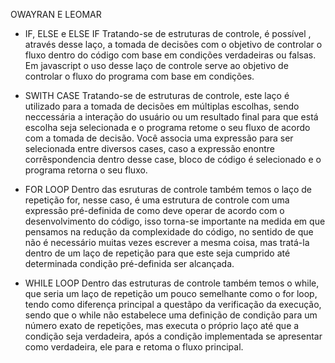 OWAYRAN E LEOMAR

- IF, ELSE e ELSE IF
    Tratando-se de estruturas de controle, é possível , através desse laço, a tomada de decisões com o objetivo de controlar o fluxo dentro do código com base em condições
    verdadeiras ou falsas. Em javascript o uso desse laço de controle serve ao objetivo de controlar o fluxo do programa com base em condições.

- SWITH CASE
    Tratando-se de estruturas de controle, este laço é utilizado para a tomada de decisões em múltiplas escolhas, sendo neccessária a interação do usuário ou um resultado
    final para que está escolha seja selecionada e o programa retome o seu fluxo de acordo com a tomada de decisão. Você associa uma expressão para ser selecionada entre diversos cases,
    caso a expressão enontre corrêspondencia dentro desse case,  bloco de código é selecionado e o programa retorna o seu fluxo.

- FOR LOOP
    Dentro das esruturas de controle também temos o laço de repetição for, nesse caso, é uma estrutura de controle com uma expressão pré-definida de como deve operar de acordo
    com o desenvolvimento do código, isso torna-se importante na medida em que pensamos na redução da complexidade do código, no sentido de que não é necessário muitas vezes
    escrever a mesma coisa, mas tratá-la dentro de um laço de repetição para que este seja cumprido até determinada condição pré-definida ser alcançada.

- WHILE LOOP
    Dentro das estruturas de controle também temos o while, que seria um laço de repetição um pouco semelhante como o for loop, tendo como diferença principal a questãpo da verificação
    da execução, sendo que o while não estabelece uma definição de condição para um número exato de repetições, mas executa o próprio laço até que a condição seja verdadeira, após a condição
    implementada se apresentar como verdadeira, ele para e retoma o fluxo principal.

